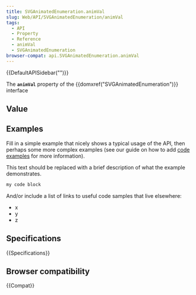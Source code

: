 ```yaml
---
title: SVGAnimatedEnumeration.animVal
slug: Web/API/SVGAnimatedEnumeration/animVal
tags:
  - API
  - Property
  - Reference
  - animVal
  - SVGAnimatedEnumeration
browser-compat: api.SVGAnimatedEnumeration.animVal
---
```

{{DefaultAPISidebar("")}}

The **`animVal`** property of the {{domxref("SVGAnimatedEnumeration")}} interface 

## Value



## Examples

Fill in a simple example that nicely shows a typical usage of the API, then perhaps some more complex examples (see our guide on how to add [code examples](/en-US/docs/MDN/Contribute/Structures/Code_examples) for more information).

This text should be replaced with a brief description of what the example demonstrates.

```js
my code block
```

And/or include a list of links to useful code samples that live elsewhere:

*   x
*   y
*   z

## Specifications

{{Specifications}}

## Browser compatibility

{{Compat}}


